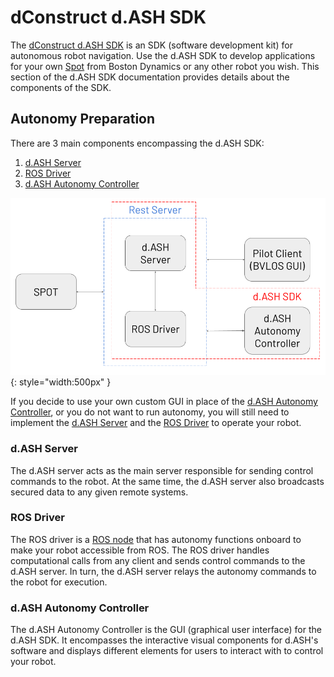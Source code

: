# dConstruct d.ASH SDK

The [dConstruct d.ASH SDK](https://www.dconstruct.co/services-1) is an SDK (software development kit) for autonomous robot navigation. Use the d.ASH SDK to develop applications for your own [Spot](https://www.bostondynamics.com/spot) from Boston Dynamics or any other robot you wish. This section of the d.ASH SDK documentation provides details about the components of the SDK.

## Autonomy Preparation
There are 3 main components encompassing the d.ASH SDK:

1. [d.ASH Server](#dash-server) 
2. [ROS Driver](#ros-driver) 
3. [d.ASH Autonomy Controller](#dash-autonomy-controller) 

![Screenshot](img/diagram.png){: style="width:500px" }

If you decide to use your own custom GUI in place of the [d.ASH Autonomy Controller](#dash-autonomy-controller), or you do not want to run autonomy, you will still need to implement the [d.ASH Server](#dash-server) and the [ROS Driver](#ros-driver) to operate your robot. 

### d.ASH Server
The d.ASH server acts as the main server responsible for sending control commands to the robot. At the same time, the d.ASH server also broadcasts secured data to any given remote systems.

### ROS Driver
The ROS driver is a [ROS node](http://wiki.ros.org/Nodes) that has autonomy functions onboard to make your robot accessible from ROS. The ROS driver handles computational calls from any client and sends control commands to the d.ASH server. In turn, the d.ASH server relays the autonomy commands to the robot for execution.


### d.ASH Autonomy Controller
The d.ASH Autonomy Controller is the GUI (graphical user interface) for the d.ASH SDK. It encompasses the interactive visual components for d.ASH's software and displays different elements for users to interact with to control your robot.



